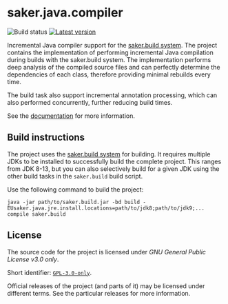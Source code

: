 # saker.java.compiler

![Build status](https://img.shields.io/azure-devops/build/sakerbuild/f1251dbc-3ee1-4e43-a095-0231770283de/14/master) [![Latest version](https://mirror.nest.saker.build/badges/saker.java.compiler/version.svg)](https://nest.saker.build/package/saker.java.compiler "saker.java.compiler | saker.nest")

Incremental Java compiler support for the [saker.build system](https://saker.build). The project contains the implementation of performing incremental Java compilation during builds with the saker.build system. The implementation performs deep analysis of the compiled source files and can perfectly determine the dependencies of each class, therefore providing minimal rebuilds every time.

The build task also support incremental annotation processing, which can also performed concurrently, further reducing build times.

See the [documentation](https://saker.build/saker.java.compiler/doc/) for more information.

## Build instructions

The project uses the [saker.build system](https://saker.build) for building. It requires multiple JDKs to be installed to successfully build the complete project. This ranges from JDK 8-13, but you can also selectively build for a given JDK using the other build tasks in the `saker.build` build script.

Use the following command to build the project:

```
java -jar path/to/saker.build.jar -bd build -EUsaker.java.jre.install.locations=path/to/jdk8;path/to/jdk9;... compile saker.build
```

## License

The source code for the project is licensed under *GNU General Public License v3.0 only*.

Short identifier: [`GPL-3.0-only`](https://spdx.org/licenses/GPL-3.0-only.html).

Official releases of the project (and parts of it) may be licensed under different terms. See the particular releases for more information.
